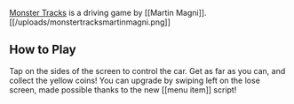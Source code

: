[Monster Tracks](https://play.fancade.com/60851784770864E1) is a driving game by [[Martin Magni]].
[[/uploads/monstertracksmartinmagni.png]]

## How to Play
Tap on the sides of the screen to control the car. Get as far as you can, and collect the yellow coins! You can upgrade by swiping left on the lose screen, made possible thanks to the new [[menu item]] script!